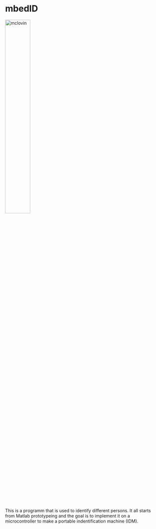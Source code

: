 mbedID
======

<img src="https://lh3.googleusercontent.com/zW6rGRtQZL2o_sa_K1gN4Bf9aTrTGL6UkG8I0fvLsz3oRXY1iiCT_XYcrRfqGzNLPCxrvhChZaEi2lRbNtOscen0lBOlHKd_Q_1UxJcleB4DQciFaW62FcupH7nwW8UFLKWx68llcmrn-j0gLW1nHI0g2bgf34wbT4t9T34UbqGmDVwdv4Im2aTmVbW6YQmK9Tp7tF6GVS2dPvN1RnN_FOT4IxIlmwEnqIijal1KmNLM9xR-oV2-a471HR2CYJ4LQOKnZiz1jydKY1IMoeLeTOGHN7cKBUlpF2pg00yMK9GktJfKW3vPzNhW_dR1_wLyGGaGsU9DadG8ul0NW-SlH01iBcwxigazxEPc1sjLzoLd46plw7ccnOauwDVkcWMBLzu1u7KGFpNE42SaFnN9hQqVJoHfZorWx4BUiMut-draVFY4eye15MaUnjGo_DqtDoa6ady3YcqucEEnf3FGULIb9p96YBPaOi-lGotz6MzyTJc82pWBDMfBx0w6p__vImEUUO9EtjuhIaaoAUsW90Yhn0NObw07wTTlmuPgDid1KtaGGio7FNtXAnxgmHxG5RL2l2vhdMTszCbcfB_dB0dJIn3R85oQwd1X1-PP=w936-h702-no" alt="mclovin" width="40%">

This is a programm that is used to identify different persons. It all starts from Matlab prototypeing and the goal is to implement it on a microcontroller to make a portable indentification machine (IDM).
